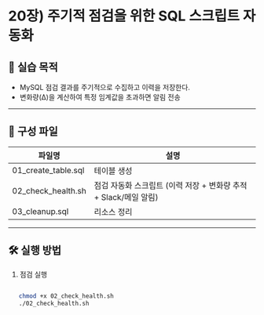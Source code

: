 # 20장) 주기적 점검을 위한 SQL 스크립트 자동화



## 📌 실습 목적
- MySQL 점검 결과를 주기적으로 수집하고 이력을 저장한다.
- 변화량(Δ)을 계산하여 특정 임계값을 초과하면 알림 전송


---


## 📂 구성 파일
| 파일명 | 설명 |
|--------|------|
| 01_create_table.sql | 테이블 생성 |
| 02_check_health.sh | 점검 자동화 스크립트 (이력 저장 + 변화량 추적 + Slack/메일 알림) |
| 03_cleanup.sql | 리소스 정리 |


---


## 🛠️ 실행 방법

1. 점검 실행

```bash

   chmod +x 02_check_health.sh
   ./02_check_health.sh





